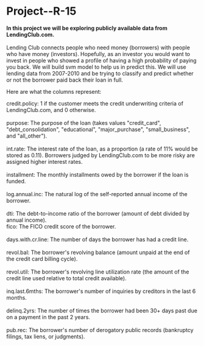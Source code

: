 # Project--R-15

<table>
  
  **In this project we will be exploring publicly available data from LendingClub.com.** <br><br/>
  Lending Club connects people who need money (borrowers) with people who have money (investors).
  Hopefully, as an investor you would want to invest in people who showed a profile of having a high probability of paying you back. We will build svm model to help us in predict this.
  We will use lending data from 2007-2010 and be trying to classify and predict whether or not the borrower paid back their loan in full.

Here are what the columns represent:<br>

credit.policy: 1 if the customer meets the credit underwriting criteria of LendingClub.com, and 0 otherwise.<br><br/>
purpose: The purpose of the loan (takes values "credit_card", "debt_consolidation", "educational", "major_purchase", "small_business", and "all_other").<br><br/>
int.rate: The interest rate of the loan, as a proportion (a rate of 11% would be stored as 0.11). Borrowers judged by LendingClub.com to be more risky are assigned higher interest rates.<br><br/>
installment: The monthly installments owed by the borrower if the loan is funded.<br><br/>
log.annual.inc: The natural log of the self-reported annual income of the borrower.<br><br/>
dti: The debt-to-income ratio of the borrower (amount of debt divided by annual income).<br>
fico: The FICO credit score of the borrower.<br><br/>
days.with.cr.line: The number of days the borrower has had a credit line.<br><br/>
revol.bal: The borrower's revolving balance (amount unpaid at the end of the credit card billing cycle).<br><br/>
revol.util: The borrower's revolving line utilization rate (the amount of the credit line used relative to total credit available).<br><br/>
inq.last.6mths: The borrower's number of inquiries by creditors in the last 6 months.<br><br/>
delinq.2yrs: The number of times the borrower had been 30+ days past due on a payment in the past 2 years.<br><br/>
pub.rec: The borrower's number of derogatory public records (bankruptcy filings, tax liens, or judgments).<br><br/>
</table>
